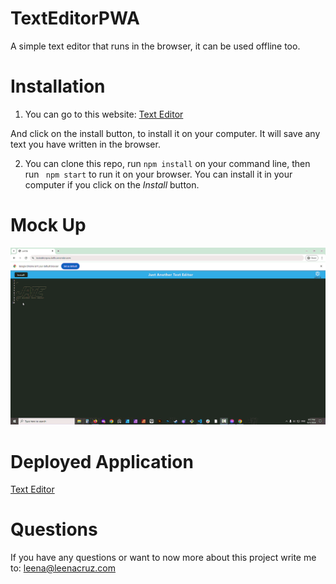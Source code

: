 # TextEditorPWA
A simple text editor that runs in the browser, it can be used offline too. 

# Installation 
1. You can go to this website: [Text Editor](https://texteditorpwa-kd9c.onrender.com)

And click on the install button, to install it on your computer. It will save any text you have written in the browser. 

2. You can clone this repo, run ``` npm install ``` on your command line, then run ``` npm start``` to run it on your browser. You can install it in your computer if you click on the *Install* button.

# Mock Up 
![Walkthrough video of the text editor, write lines, reload page and the text is still there, click install button to install](./assets/TextEditorMockup.gif)
# Deployed Application 
[Text Editor](https://texteditorpwa-kd9c.onrender.com)
# Questions 

If you have any questions or want to now more about this project write me to: leena@leenacruz.com